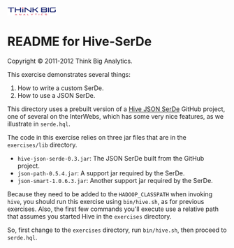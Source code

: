 ![](../../images/SmallThinkBigIcon.png)
# README for Hive-SerDe

Copyright &#169; 2011-2012 Think Big Analytics.

This exercise demonstrates several things:

1. How to write a custom SerDe.
2. How to use a JSON SerDe.

This directory uses a prebuilt version of a [Hive JSON SerDe](https://github.com/ThinkBigAnalytics/hive-json-serde) GitHub project, one of several on the InterWebs, which has some very nice features, as we illustrate in `serde.hql`.

The code in this exercise relies on three jar files that are in the `exercises/lib` directory. 

* `hive-json-serde-0.3.jar`: The JSON SerDe built from the GitHub project.
* `json-path-0.5.4.jar`: A support jar required by the SerDe.
* `json-smart-1.0.6.3.jar`: Another support jar required by the SerDe.

Because they need to be added to the `HADOOP_CLASSPATH` when invoking `hive`, you should run this exercise using `bin/hive.sh`, as for previous exercises. Also, the first few commands you'll execute use a relative path that assumes you started Hive in the `exercises` directory. 

So, first change to the `exercises` directory, run `bin/hive.sh`, then proceed to `serde.hql`.
